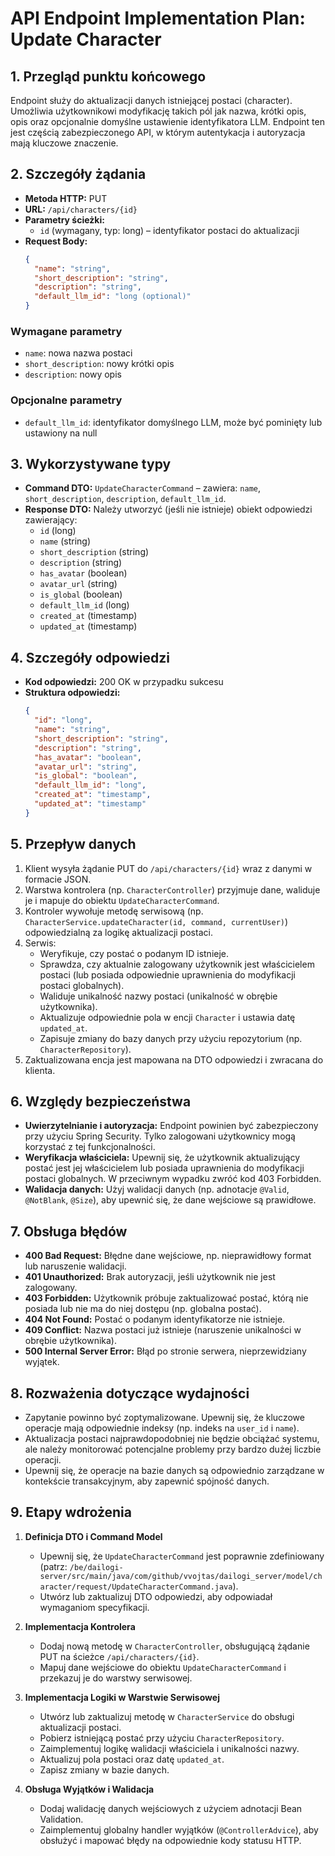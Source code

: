 # API Endpoint Implementation Plan: Update Character

## 1. Przegląd punktu końcowego

Endpoint służy do aktualizacji danych istniejącej postaci (character). Umożliwia użytkownikowi modyfikację takich pól jak nazwa, krótki opis, opis oraz opcjonalnie domyślne ustawienie identyfikatora LLM. Endpoint ten jest częścią zabezpieczonego API, w którym autentykacja i autoryzacja mają kluczowe znaczenie.

## 2. Szczegóły żądania

- **Metoda HTTP:** PUT
- **URL:** `/api/characters/{id}`
- **Parametry ścieżki:**
  - `id` (wymagany, typ: long) – identyfikator postaci do aktualizacji
- **Request Body:**
  ```json
  {
    "name": "string",
    "short_description": "string",
    "description": "string",
    "default_llm_id": "long (optional)"
  }
  ```

### Wymagane parametry

- `name`: nowa nazwa postaci
- `short_description`: nowy krótki opis
- `description`: nowy opis

### Opcjonalne parametry

- `default_llm_id`: identyfikator domyślnego LLM, może być pominięty lub ustawiony na null

## 3. Wykorzystywane typy

- **Command DTO:** `UpdateCharacterCommand` – zawiera: `name`, `short_description`, `description`, `default_llm_id`.
- **Response DTO:** Należy utworzyć (jeśli nie istnieje) obiekt odpowiedzi zawierający:
  - `id` (long)
  - `name` (string)
  - `short_description` (string)
  - `description` (string)
  - `has_avatar` (boolean)
  - `avatar_url` (string)
  - `is_global` (boolean)
  - `default_llm_id` (long)
  - `created_at` (timestamp)
  - `updated_at` (timestamp)

## 4. Szczegóły odpowiedzi

- **Kod odpowiedzi:** 200 OK w przypadku sukcesu
- **Struktura odpowiedzi:**
  ```json
  {
    "id": "long",
    "name": "string",
    "short_description": "string",
    "description": "string",
    "has_avatar": "boolean",
    "avatar_url": "string",
    "is_global": "boolean",
    "default_llm_id": "long",
    "created_at": "timestamp",
    "updated_at": "timestamp"
  }
  ```

## 5. Przepływ danych

1. Klient wysyła żądanie PUT do `/api/characters/{id}` wraz z danymi w formacie JSON.
2. Warstwa kontrolera (np. `CharacterController`) przyjmuje dane, waliduje je i mapuje do obiektu `UpdateCharacterCommand`.
3. Kontroler wywołuje metodę serwisową (np. `CharacterService.updateCharacter(id, command, currentUser)`) odpowiedzialną za logikę aktualizacji postaci.
4. Serwis:
   - Weryfikuje, czy postać o podanym ID istnieje.
   - Sprawdza, czy aktualnie zalogowany użytkownik jest właścicielem postaci (lub posiada odpowiednie uprawnienia do modyfikacji postaci globalnych).
   - Waliduje unikalność nazwy postaci (unikalność w obrębie użytkownika).
   - Aktualizuje odpowiednie pola w encji `Character` i ustawia datę `updated_at`.
   - Zapisuje zmiany do bazy danych przy użyciu repozytorium (np. `CharacterRepository`).
5. Zaktualizowana encja jest mapowana na DTO odpowiedzi i zwracana do klienta.

## 6. Względy bezpieczeństwa

- **Uwierzytelnianie i autoryzacja:** Endpoint powinien być zabezpieczony przy użyciu Spring Security. Tylko zalogowani użytkownicy mogą korzystać z tej funkcjonalności.
- **Weryfikacja właściciela:** Upewnij się, że użytkownik aktualizujący postać jest jej właścicielem lub posiada uprawnienia do modyfikacji postaci globalnych. W przeciwnym wypadku zwróć kod 403 Forbidden.
- **Walidacja danych:** Użyj walidacji danych (np. adnotacje `@Valid`, `@NotBlank`, `@Size`), aby upewnić się, że dane wejściowe są prawidłowe.

## 7. Obsługa błędów

- **400 Bad Request:** Błędne dane wejściowe, np. nieprawidłowy format lub naruszenie walidacji.
- **401 Unauthorized:** Brak autoryzacji, jeśli użytkownik nie jest zalogowany.
- **403 Forbidden:** Użytkownik próbuje zaktualizować postać, którą nie posiada lub nie ma do niej dostępu (np. globalna postać).
- **404 Not Found:** Postać o podanym identyfikatorze nie istnieje.
- **409 Conflict:** Nazwa postaci już istnieje (naruszenie unikalności w obrębie użytkownika).
- **500 Internal Server Error:** Błąd po stronie serwera, nieprzewidziany wyjątek.

## 8. Rozważenia dotyczące wydajności

- Zapytanie powinno być zoptymalizowane. Upewnij się, że kluczowe operacje mają odpowiednie indeksy (np. indeks na `user_id` i `name`).
- Aktualizacja postaci najprawdopodobniej nie będzie obciążać systemu, ale należy monitorować potencjalne problemy przy bardzo dużej liczbie operacji.
- Upewnij się, że operacje na bazie danych są odpowiednio zarządzane w kontekście transakcyjnym, aby zapewnić spójność danych.

## 9. Etapy wdrożenia

1. **Definicja DTO i Command Model**
   - Upewnij się, że `UpdateCharacterCommand` jest poprawnie zdefiniowany (patrz: `/be/dailogi-server/src/main/java/com/github/vvojtas/dailogi_server/model/character/request/UpdateCharacterCommand.java`).
   - Utwórz lub zaktualizuj DTO odpowiedzi, aby odpowiadał wymaganiom specyfikacji.

2. **Implementacja Kontrolera**
   - Dodaj nową metodę w `CharacterController`, obsługującą żądanie PUT na ścieżce `/api/characters/{id}`.
   - Mapuj dane wejściowe do obiektu `UpdateCharacterCommand` i przekazuj je do warstwy serwisowej.

3. **Implementacja Logiki w Warstwie Serwisowej**
   - Utwórz lub zaktualizuj metodę w `CharacterService` do obsługi aktualizacji postaci.
   - Pobierz istniejącą postać przy użyciu `CharacterRepository`.
   - Zaimplementuj logikę walidacji właściciela i unikalności nazwy.
   - Aktualizuj pola postaci oraz datę `updated_at`.
   - Zapisz zmiany w bazie danych.

4. **Obsługa Wyjątków i Walidacja**
   - Dodaj walidację danych wejściowych z użyciem adnotacji Bean Validation.
   - Zaimplementuj globalny handler wyjątków (`@ControllerAdvice`), aby obsłużyć i mapować błędy na odpowiednie kody statusu HTTP.